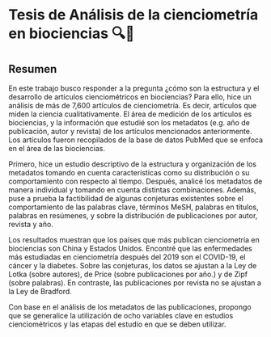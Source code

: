 # Tesis de Análisis de la cienciometría en biociencias 🔍🧬 

## Resumen
En este trabajo busco responder a la pregunta ¿cómo son la estructura y el desarrollo de artículos cienciométricos en biociencias? Para ello, hice un análisis de más de 7,600 artículos de cienciometría. Es decir, artículos que miden la ciencia cualitativamente. El área de medición de los artículos es biociencias, y la información que estudié son los metadatos (e.g. año de publicación, autor y revista) de los artículos mencionados anteriormente. Los artículos fueron recopilados de la base de datos PubMed que se enfoca en el área de las biociencias. 

Primero, hice un estudio descriptivo de la estructura y organización de los metadatos tomando en cuenta características como su distribución o su comportamiento con respecto al tiempo. Después, analicé los metadatos de manera individual y tomando en cuenta distintas combinaciones. Además, puse a prueba la factibilidad de algunas conjeturas existentes sobre el comportamiento de las palabras clave, términos MeSH, palabras en títulos, palabras en resúmenes, y sobre la distribución de publicaciones por autor, revista y año. 

Los resultados muestran que los países que más publican cienciometría en biociencias son China y Estados Unidos. Encontré que las enfermedades más estudiadas en cienciometría después del 2019 son el COVID-19, el cáncer y la diabetes. Sobre las conjeturas, los datos se ajustan a la Ley de Lotka (sobre autores), de Price (sobre publicaciones por año.) y de Zipf (sobre palabras). En contraste, las publicaciones por revista no se ajustan a la Ley de Bradford. 

Con base en el análisis de los metadatos de las publicaciones, propongo que se generalice la  utilización de ocho variables clave en estudios cienciométricos y las etapas del estudio en que se deben utilizar.

